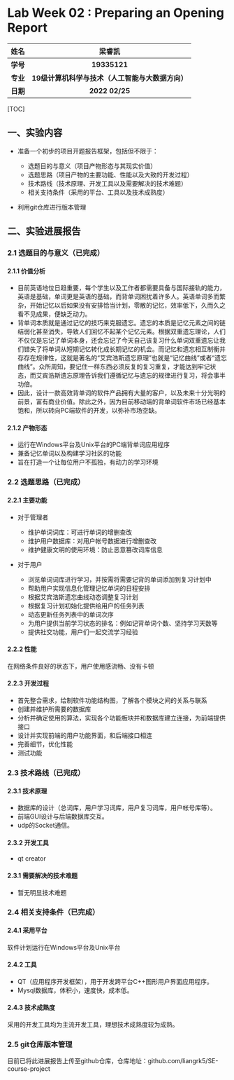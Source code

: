 # Lab Week 02 : Preparing an Opening Report



|   姓名   |                      梁睿凯                      |
| :------: | :----------------------------------------------: |
| **学号** |                   **19335121**                   |
| **专业** | **19级计算机科学与技术（人工智能与大数据方向）** |
| **日期** |                  **2022 02/25**                  |



[TOC]



## 一、实验内容

- 准备一个初步的项目开题报告框架，包括但不限于：
  - 选题目的与意义（项目产物形态与其现实价值）
  - 选题思路（项目产物的主要功能、性能以及大致的开发过程）
  - 技术路线（技术原理、开发工具以及需要解决的技术难题）
  - 相关支持条件（采用的平台、工具以及技术成熟度）

- 利用git仓库进行版本管理



## 二、实验进展报告

### 2.1	选题目的与意义（已完成）

#### 2.1.1 价值分析

  - 目前英语地位日趋重要，每个学生以及工作者都需要具备与国际接轨的能力，英语是基础，单词更是英语的基础，而背单词困扰着许多人。英语单词多而繁杂，开始记忆以后如果没有安排恰当计划，零散的记忆，效率低下，久而久之看不见成果，便缺乏动力。
  - 背单词本质就是通过记忆的技巧来克服遗忘。遗忘的本质是记忆元素之间的链结弱化甚至消失，导致人们回忆不起某个记忆元素。根据双重遗忘理论，人们不仅仅是忘记了单词本身，还会忘记了今天自己该复习什么单词双重遗忘让我们错失了将单词从短期记忆转化成长期记忆的机会。而记忆和遗忘相互制衡并存存在规律性，这就是著名的“艾宾浩斯遗忘原理”也就是“记忆曲线”或者“遗忘曲线”。众所周知，要记住一样东西必须反复的复习重复，才能达到牢记状态，而艾宾浩斯遗忘原理告诉我们遵循记忆与遗忘的规律进行复习，将会事半功倍。
  - 因此，设计一款高效背单词的软件产品拥有大量的客户，以及未来十分光明的前景，富有商业价值。除此之外，因为目前移动端的背单词软件市场已经基本饱和，所以转向PC端软件的开发，以弥补市场空缺。

#### 2.1.2 产物形态

  - 运行在Windows平台及Unix平台的PC端背单词应用程序
  - 兼备记忆单词以及构建学习社区的功能
  - 旨在打造一个让每位用户不孤独，有动力的学习环境



### 2.2	选题思路（已完成）

#### 2.2.1 主要功能

- 对于管理者

  - 维护单词词库：可进行单词的增删查改
  - 维护用户数据库：对用户帐号数据进行增删查改
  - 维护健康文明的使用环境：防止恶意篡改词库信息

- 对于用户

  - 浏览单词词库进行学习，并按需将需要记背的单词添加到复习计划中
  - 帮助用户实现信息化管理记忆单词的日程安排
  - 根据艾宾浩斯遗忘曲线动态调整复习计划
  - 根据复习计划初始化提供给用户的任务列表
  - 动态更新任务列表中的单词次序
  - 为用户提供当前学习状态的排名：例如记背单词个数、坚持学习天数等
  - 提供社交功能，用户们一起交流学习经验

#### 2.2.2 性能

  在网络条件良好的状态下，用户使用感流畅、没有卡顿

#### 2.2.3 开发过程

- 首先整合需求，绘制软件功能结构图，了解各个模块之间的关系与联系
- 创建并维护所需要的数据库
- 分析并确定使用的算法，实现各个功能板块并和数据库建立连接，为前端提供接口
- 设计并实现前端的用户功能界面，和后端接口相连
- 完善细节，优化性能
- 测试功能



### 2.3	技术路线（已完成）

#### 2.3.1 技术原理

- 数据库的设计（总词库，用户学习词库，用户复习词库，用户帐号库等）。
- 前端GUI设计与后端数据库交互。
- udp的Socket通信。

#### 2.3.2 开发工具

- qt creator

#### 2.3.1 需要解决的技术难题

- 暂无明显技术难题



### 2.4	相关支持条件（已完成）

#### 2.4.1 采用平台

软件计划运行在Windows平台及Unix平台

#### 2.4.2 工具

- QT（应用程序开发框架），用于开发跨平台C++图形用户界面应用程序。
- Mysql数据库，体积小，速度快，成本低。

#### 2.4.3 技术成熟度

采用的开发工具均为主流开发工具，理想技术成熟度较为成熟。



### 2.5	git仓库版本管理

目前已将此进展报告上传至github仓库，仓库地址：github.com/liangrk5/SE-course-project


